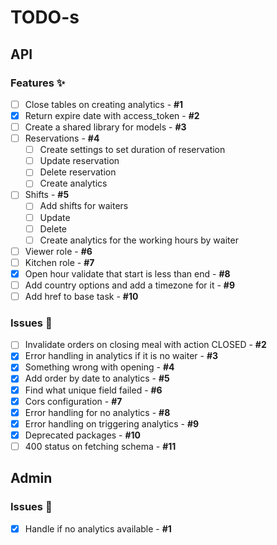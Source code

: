 # TODO-s

## API

### Features ✨

- [ ] Close tables on creating analytics - **#1**
- [x] Return expire date with access_token - **#2**
- [ ] Create a shared library for models - **#3**
- [ ] Reservations - **#4**
  - [ ] Create settings to set duration of reservation
  - [ ] Update reservation
  - [ ] Delete reservation
  - [ ] Create analytics
- [ ] Shifts - **#5**
  - [ ] Add shifts for waiters
  - [ ] Update
  - [ ] Delete
  - [ ] Create analytics for the working hours by waiter
- [ ] Viewer role - **#6**
- [ ] Kitchen role - **#7**
- [x] Open hour validate that start is less than end - **#8**
- [ ] Add country options and add a timezone for it - **#9**
- [ ] Add href to base task - **#10**

### Issues 🐛

- [ ] Invalidate orders on closing meal with action CLOSED - **#2**
- [x] Error handling in analytics if it is no waiter - **#3**
- [x] Something wrong with opening - **#4**
- [x] Add order by date to analytics - **#5**
- [x] Find what unique field failed - **#6**
- [x] Cors configuration - **#7**
- [x] Error handling for no analytics - **#8**
- [x] Error handling on triggering analytics - **#9**
- [x] Deprecated packages - **#10**
- [ ] 400 status on fetching schema - **#11**

## Admin

### Issues 🐛

- [x] Handle if no analytics available - **#1**

